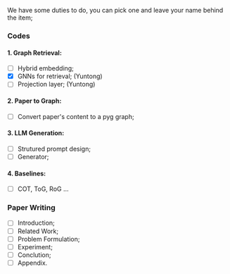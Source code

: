 We have some duties to do, you can pick one and leave your name behind the item;

### Codes
#### 1. Graph Retrieval:
- [ ] Hybrid embedding; 
- [x] GNNs for retrieval; (Yuntong)
- [ ] Projection layer; (Yuntong)

#### 2. Paper to Graph:
- [ ] Convert paper's content to a pyg graph; 

#### 3. LLM Generation:
- [ ] Strutured prompt design;
- [ ] Generator;

#### 4. Baselines:
- [ ] COT, ToG, RoG ...


### Paper Writing

- [ ] Introduction;
- [ ] Related Work;
- [ ] Problem Formulation;
- [ ] Experiment;
- [ ] Conclution;
- [ ] Appendix.
